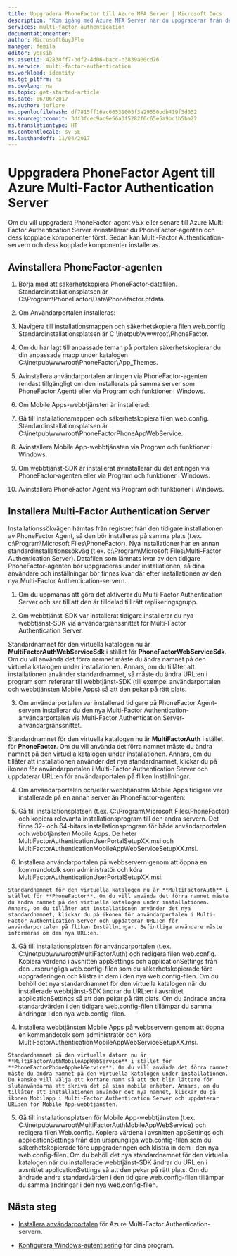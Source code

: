 ```yaml
---
title: Uppgradera PhoneFactor till Azure MFA Server | Microsoft Docs
description: "Kom igång med Azure MFA Server när du uppgraderar från den äldre PhoneFactor-agenten."
services: multi-factor-authentication
documentationcenter: 
author: MicrosoftGuyJFlo
manager: femila
editor: yossib
ms.assetid: 42838ff7-bdf2-4d06-bacc-b3839a00cd76
ms.service: multi-factor-authentication
ms.workload: identity
ms.tgt_pltfrm: na
ms.devlang: na
ms.topic: get-started-article
ms.date: 06/06/2017
ms.author: joflore
ms.openlocfilehash: df7815ff16ac66531005f3a29550bdb419f3d052
ms.sourcegitcommit: 3df3fcec9ac9e56a3f5282f6c65e5a9bc1b5ba22
ms.translationtype: HT
ms.contentlocale: sv-SE
ms.lasthandoff: 11/04/2017
---
```

# <a name="upgrade-the-phonefactor-agent-to-azure-multi-factor-authentication-server"></a>Uppgradera PhoneFactor Agent till Azure Multi-Factor Authentication Server
Om du vill uppgradera PhoneFactor-agent v5.x eller senare till Azure Multi-Factor Authentication Server avinstallerar du PhoneFactor-agenten och dess kopplade komponenter först. Sedan kan Multi-Factor Authentication-servern och dess kopplade komponenter installeras.

## <a name="uninstall-the-phonefactor-agent"></a>Avinstallera PhoneFactor-agenten

1. Börja med att säkerhetskopiera PhoneFactor-datafilen. Standardinstallationsplatsen är C:\Program\PhoneFactor\Data\Phonefactor.pfdata.

2. Om Användarportalen installeras:
  1. Navigera till installationsmappen och säkerhetskopiera filen web.config. Standardinstallationsplatsen är C:\inetpub\wwwroot\PhoneFactor.

  2. Om du har lagt till anpassade teman på portalen säkerhetskopierar du din anpassade mapp under katalogen C:\inetpub\wwwroot\PhoneFactor\App_Themes.

  3. Avinstallera användarportalen antingen via PhoneFactor-agenten (endast tillgängligt om den installerats på samma server som PhoneFactor Agent) eller via Program och funktioner i Windows.

3. Om Mobile Apps-webbtjänsten är installerad:

  1. Gå till installationsmappen och säkerhetskopiera filen web.config. Standardinstallationsplatsen är C:\inetpub\wwwroot\PhoneFactorPhoneAppWebService.

  2. Avinstallera Mobile App-webbtjänsten via Program och funktioner i Windows.

4. Om webbtjänst-SDK är installerat avinstallerar du det antingen via PhoneFactor-agenten eller via Program och funktioner i Windows.

5. Avinstallera PhoneFactor Agent via Program och funktioner i Windows.

## <a name="install-the-multi-factor-authentication-server"></a>Installera Multi-Factor Authentication Server

Installationssökvägen hämtas från registret från den tidigare installationen av PhoneFactor Agent, så den bör installeras på samma plats (t.ex. c:\Program\Microsoft Files\PhoneFactor). Nya installationer har en annan standardinstallationssökväg (t.ex. c:\Program\Microsoft Files\Multi-Factor Authentication Server). Datafilen som lämnats kvar av den tidigare PhoneFactor-agenten bör uppgraderas under installationen, så dina användare och inställningar bör finnas kvar där efter installationen av den nya Multi-Factor Authentication-servern.

1. Om du uppmanas att göra det aktiverar du Multi-Factor Authentication Server och ser till att den är tilldelad till rätt replikeringsgrupp.

2. Om webbtjänst-SDK var installerat tidigare installerar du nya webbtjänst-SDK via användargränssnittet för Multi-Factor Authentication Server.

  Standardnamnet för den virtuella katalogen nu är **MultiFactorAuthWebServiceSdk** i stället för **PhoneFactorWebServiceSdk**. Om du vill använda det förra namnet måste du ändra namnet på den virtuella katalogen under installationen. Annars, om du tillåter att installationen använder standardnamnet, så måste du ändra URL:en i program som refererar till webbtjänst-SDK (till exempel användarportalen och webbtjänsten Mobile Apps) så att den pekar på rätt plats.

3. Om användarportalen var installerad tidigare på PhoneFactor Agent-servern installerar du den nya Multi-Factor Authentication-användarportalen via Multi-Factor Authentication Server-användargränssnittet.

  Standardnamnet för den virtuella katalogen nu är **MultiFactorAuth** i stället för **PhoneFactor**. Om du vill använda det förra namnet måste du ändra namnet på den virtuella katalogen under installationen. Annars, om du tillåter att installationen använder det nya standardnamnet, klickar du på ikonen för användarportalen i Multi-Factor Authentication Server och uppdaterar URL:en för användarportalen på fliken Inställningar.

4. Om användarportalen och/eller webbtjänsten Mobile Apps tidigare var installerade på en annan server än PhoneFactor-agenten:

  1. Gå till installationsplatsen (t.ex. C:\Program\Microsoft Files\PhoneFactor) och kopiera relevanta installationsprogram till den andra servern. Det finns 32- och 64-bitars installationsprogram för både användarportalen och webbtjänsten Mobile Apps. De heter MultiFactorAuthenticationUserPortalSetupXX.msi och MultiFactorAuthenticationMobileAppWebServiceSetupXX.msi.

  2. Installera användarportalen på webbservern genom att öppna en kommandotolk som administratör och köra MultiFactorAuthenticationUserPortalSetupXX.msi.

    Standardnamnet för den virtuella katalogen nu är **MultiFactorAuth** i stället för **PhoneFactor**. Om du vill använda det förra namnet måste du ändra namnet på den virtuella katalogen under installationen. Annars, om du tillåter att installationen använder det nya standardnamnet, klickar du på ikonen för användarportalen i Multi-Factor Authentication Server och uppdaterar URL:en för användarportalen på fliken Inställningar. Befintliga användare måste informeras om den nya URL:en.

  3. Gå till installationsplatsen för användarportalen (t.ex. C:\inetpub\wwwroot\MultiFactorAuth) och redigera filen web.config. Kopiera värdena i avsnitten appSettings och applicationSettings från den ursprungliga web.config-filen som du säkerhetskopierade före uppgraderingen och klistra in dem i den nya web.config-filen. Om du behöll det nya standardnamnet för den virtuella katalogen när du installerade webbtjänst-SDK ändrar du URL:en i avsnittet applicationSettings så att den pekar på rätt plats. Om du ändrade andra standardvärden i den tidigare web.config-filen tillämpar du samma ändringar i den nya web.config-filen.

  4. Installera webbtjänsten Mobile Apps på webbservern genom att öppna en kommandotolk som administratör och köra MultiFactorAuthenticationMobileAppWebServiceSetupXX.msi.

    Standardnamnet på den virtuella datorn nu är **MultiFactorAuthMobileAppWebService** i stället för **PhoneFactorPhoneAppWebService**. Om du vill använda det förra namnet måste du ändra namnet på den virtuella katalogen under installationen. Du kanske vill välja ett kortare namn så att det blir lättare för slutanvändarna att skriva det på sina mobila enheter. Annars, om du tillåter att installationen använder det nya namnet, klickar du på ikonen Mobilapp i Multi-Factor Authentication Server och uppdaterar URL:en för Mobile App-webbtjänsten.

  5. Gå till installationsplatsen för Mobile App-webbtjänsten (t.ex. C:\inetpub\wwwroot\MultiFactorAuthMobileAppWebService) och redigera filen Web.config. Kopiera värdena i avsnitten appSettings och applicationSettings från den ursprungliga web.config-filen som du säkerhetskopierade före uppgraderingen och klistra in dem i den nya web.config-filen. Om du behöll det nya standardnamnet för den virtuella katalogen när du installerade webbtjänst-SDK ändrar du URL:en i avsnittet applicationSettings så att den pekar på rätt plats. Om du ändrade andra standardvärden i den tidigare web.config-filen tillämpar du samma ändringar i den nya web.config-filen.

## <a name="next-steps"></a>Nästa steg

- [Installera användarportalen](multi-factor-authentication-get-started-portal.md) för Azure Multi-Factor Authentication-servern.

- [Konfigurera Windows-autentisering](multi-factor-authentication-get-started-server-windows.md) för dina program. 
